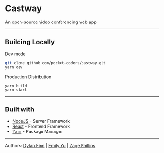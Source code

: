 # Castway
An open-source video conferencing web app

____

## Building Locally
Dev mode
```sh
git clone github.com/pocket-coders/castway.git
yarn dev
```

Production Distribution
```
yarn build
yarn start
```

-----
## Built with
* [NodeJS](https://nodejs.org/en/) - Server Framework
* [React](https://reactjs.org/) - Frontend Framework
* [Yarn](https://classic.yarnpkg.com/en/) - Package Manager

----
 Authors: [Dylan Finn](https://github.com/dy-fi) | [Emily Yu](https://github.com/emilybelleyu) | [Zage Phillips](https://github.com/zphillips)
